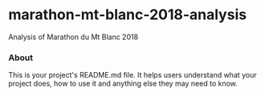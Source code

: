 marathon-mt-blanc-2018-analysis
===============================

Analysis of Marathon du Mt Blanc 2018

### About

This is your project's README.md file. It helps users understand what your
project does, how to use it and anything else they may need to know.